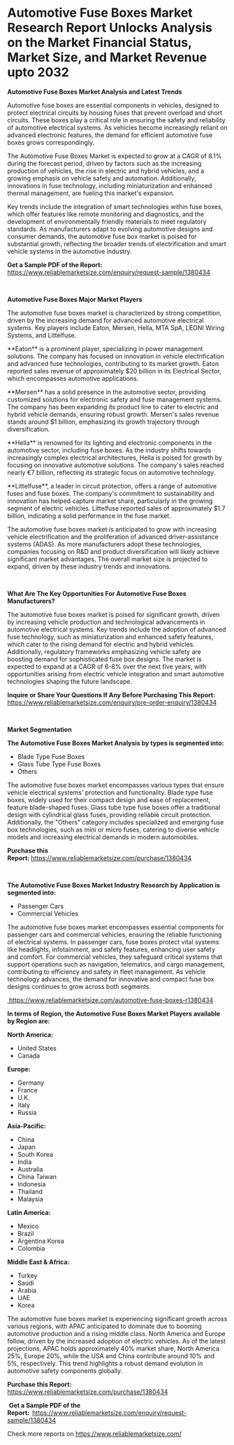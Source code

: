 <p><h1>Automotive Fuse Boxes Market Research Report Unlocks Analysis on the Market Financial Status, Market Size, and Market Revenue upto 2032</h1></p><p><strong>Automotive Fuse Boxes Market Analysis and Latest Trends</strong></p>
<p><p>Automotive fuse boxes are essential components in vehicles, designed to protect electrical circuits by housing fuses that prevent overload and short circuits. These boxes play a critical role in ensuring the safety and reliability of automotive electrical systems. As vehicles become increasingly reliant on advanced electronic features, the demand for efficient automotive fuse boxes grows correspondingly.</p><p>The Automotive Fuse Boxes Market is expected to grow at a CAGR of 8.1% during the forecast period, driven by factors such as the increasing production of vehicles, the rise in electric and hybrid vehicles, and a growing emphasis on vehicle safety and automation. Additionally, innovations in fuse technology, including miniaturization and enhanced thermal management, are fueling this market's expansion. </p><p>Key trends include the integration of smart technologies within fuse boxes, which offer features like remote monitoring and diagnostics, and the development of environmentally friendly materials to meet regulatory standards. As manufacturers adapt to evolving automotive designs and consumer demands, the automotive fuse box market is poised for substantial growth, reflecting the broader trends of electrification and smart vehicle systems in the automotive industry.</p></p>
<p><strong>Get a Sample PDF of the Report:&nbsp;</strong> <a href="https://www.reliablemarketsize.com/enquiry/request-sample/1380434?utm_campaign=3555&utm_medium=2&utm_source=Github&utm_content=ia&utm_term=30032025&utm_id=automotive-fuse-boxes">https://www.reliablemarketsize.com/enquiry/request-sample/1380434</a></p>
<p>&nbsp;</p>
<p><strong>Automotive Fuse Boxes Major Market Players</strong></p>
<p><p>The automotive fuse boxes market is characterized by strong competition, driven by the increasing demand for advanced automotive electrical systems. Key players include Eaton, Mersen, Hella, MTA SpA, LEONI Wiring Systems, and Littelfuse.</p><p>**Eaton** is a prominent player, specializing in power management solutions. The company has focused on innovation in vehicle electrification and advanced fuse technologies, contributing to its market growth. Eaton reported sales revenue of approximately $20 billion in its Electrical Sector, which encompasses automotive applications.</p><p>**Mersen** has a solid presence in the automotive sector, providing customized solutions for electronic safety and fuse management systems. The company has been expanding its product line to cater to electric and hybrid vehicle demands, ensuring robust growth. Mersen's sales revenue stands around $1 billion, emphasizing its growth trajectory through diversification.</p><p>**Hella** is renowned for its lighting and electronic components in the automotive sector, including fuse boxes. As the industry shifts towards increasingly complex electrical architectures, Hella is poised for growth by focusing on innovative automotive solutions. The company's sales reached nearly €7 billion, reflecting its strategic focus on automotive technology.</p><p>**Littelfuse**, a leader in circuit protection, offers a range of automotive fuses and fuse boxes. The company's commitment to sustainability and innovation has helped capture market share, particularly in the growing segment of electric vehicles. Littelfuse reported sales of approximately $1.7 billion, indicating a solid performance in the fuse market.</p><p>The automotive fuse boxes market is anticipated to grow with increasing vehicle electrification and the proliferation of advanced driver-assistance systems (ADAS). As more manufacturers adopt these technologies, companies focusing on R&D and product diversification will likely achieve significant market advantages. The overall market size is projected to expand, driven by these industry trends and innovations.</p></p>
<p>&nbsp;</p>
<p><strong>What Are The Key Opportunities For Automotive Fuse Boxes Manufacturers?</strong></p>
<p><p>The automotive fuse boxes market is poised for significant growth, driven by increasing vehicle production and technological advancements in automotive electrical systems. Key trends include the adoption of advanced fuse technology, such as miniaturization and enhanced safety features, which cater to the rising demand for electric and hybrid vehicles. Additionally, regulatory frameworks emphasizing vehicle safety are boosting demand for sophisticated fuse box designs. The market is expected to expand at a CAGR of 6-8% over the next five years, with opportunities arising from electric vehicle integration and smart automotive technologies shaping the future landscape.</p></p>
<p><strong>Inquire or Share Your Questions If Any Before Purchasing This Report:</strong> <a href="https://www.reliablemarketsize.com/enquiry/pre-order-enquiry/1380434?utm_campaign=3555&utm_medium=2&utm_source=Github&utm_content=ia&utm_term=30032025&utm_id=automotive-fuse-boxes">https://www.reliablemarketsize.com/enquiry/pre-order-enquiry/1380434</a></p>
<p>&nbsp;</p>
<p><strong>Market Segmentation</strong></p>
<p><strong>The Automotive Fuse Boxes Market Analysis by types is segmented into:</strong></p>
<p><ul><li>Blade Type Fuse Boxes</li><li>Glass Tube Type Fuse Boxes</li><li>Others</li></ul></p>
<p><p>The automotive fuse boxes market encompasses various types that ensure vehicle electrical systems' protection and functionality. Blade type fuse boxes, widely used for their compact design and ease of replacement, feature blade-shaped fuses. Glass tube type fuse boxes offer a traditional design with cylindrical glass fuses, providing reliable circuit protection. Additionally, the "Others" category includes specialized and emerging fuse box technologies, such as mini or micro fuses, catering to diverse vehicle models and increasing electrical demands in modern automobiles.</p></p>
<p><strong>Purchase this Report:&nbsp;</strong><a href="https://www.reliablemarketsize.com/purchase/1380434?utm_campaign=3555&utm_medium=2&utm_source=Github&utm_content=ia&utm_term=30032025&utm_id=automotive-fuse-boxes">https://www.reliablemarketsize.com/purchase/1380434</a></p>
<p>&nbsp;</p>
<p><strong>The Automotive Fuse Boxes Market Industry Research by Application is segmented into:</strong></p>
<p><ul><li>Passenger Cars</li><li>Commercial Vehicles</li></ul></p>
<p><p>The automotive fuse boxes market encompasses essential components for passenger cars and commercial vehicles, ensuring the reliable functioning of electrical systems. In passenger cars, fuse boxes protect vital systems like headlights, infotainment, and safety features, enhancing user safety and comfort. For commercial vehicles, they safeguard critical systems that support operations such as navigation, telematics, and cargo management, contributing to efficiency and safety in fleet management. As vehicle technology advances, the demand for innovative and compact fuse box designs continues to grow across both segments.</p></p>
<p><a href="https://www.reliablemarketsize.com/automotive-fuse-boxes-r1380434?utm_campaign=3555&utm_medium=2&utm_source=Github&utm_content=ia&utm_term=30032025&utm_id=automotive-fuse-boxes">&nbsp;https://www.reliablemarketsize.com/automotive-fuse-boxes-r1380434</a></p>
<p><strong>In terms of Region, the Automotive Fuse Boxes Market Players available by Region are:</strong></p>
<p>
    <p> <strong> North America: </strong>
        <ul>
            <li>United States</li>
            <li>Canada</li>
        </ul>
        </p> 
    <p> <strong> Europe: </strong>
        <ul>
            <li>Germany</li>
            <li>France</li>
            <li>U.K.</li>
            <li>Italy</li>
            <li>Russia</li>
        </ul>
        </p> 
    <p> <strong> Asia-Pacific: </strong>
        <ul>
            <li>China</li>
            <li>Japan</li>
            <li>South Korea</li>
            <li>India</li>
            <li>Australia</li>
            <li>China Taiwan</li>
            <li>Indonesia</li>
            <li>Thailand</li>
            <li>Malaysia</li>
        </ul>
        </p> 
    <p> <strong> Latin America: </strong>
        <ul>
            <li>Mexico</li>
            <li>Brazil</li>
            <li>Argentina Korea</li>
            <li>Colombia</li>
        </ul>
        </p> 
    <p> <strong> Middle East & Africa: </strong>
        <ul>
            <li>Turkey</li>
            <li>Saudi</li>
            <li>Arabia</li>
            <li>UAE</li>
            <li>Korea</li>
        </ul>
    </p>
    </p>
<p><p>The automotive fuse boxes market is experiencing significant growth across various regions, with APAC anticipated to dominate due to booming automotive production and a rising middle class. North America and Europe follow, driven by the increased adoption of electric vehicles. As of the latest projections, APAC holds approximately 40% market share, North America 25%, Europe 20%, while the USA and China contribute around 10% and 5%, respectively. This trend highlights a robust demand evolution in automotive safety components globally.</p></p>
<p><strong>Purchase this Report: </strong><a href="https://www.reliablemarketsize.com/purchase/1380434?utm_campaign=3555&utm_medium=2&utm_source=Github&utm_content=ia&utm_term=30032025&utm_id=automotive-fuse-boxes">https://www.reliablemarketsize.com/purchase/1380434</a></p>
<p>&nbsp;<strong>Get a Sample PDF of the Report:&nbsp;&nbsp;</strong><a href="https://www.reliablemarketsize.com/enquiry/request-sample/1380434?utm_campaign=3555&utm_medium=2&utm_source=Github&utm_content=ia&utm_term=30032025&utm_id=automotive-fuse-boxes">https://www.reliablemarketsize.com/enquiry/request-sample/1380434</a></p>
<p><strong></strong></p>
<p>Check more reports on <a href="https://www.reliablemarketsize.com/?utm_campaign=3555&utm_medium=2&utm_source=Github&utm_content=ia&utm_term=30032025&utm_id=automotive-fuse-boxes">https://www.reliablemarketsize.com/</a></p>